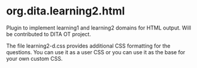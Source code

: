 org.dita.learning2.html
=======================

Plugin to implement learning1 and learning2 domains for HTML output. Will be contributed to DITA OT project.

The file learning2-d.css provides additional CSS formatting for the questions. You can use it as a user 
CSS or you can use it as the base for your own custom CSS.


